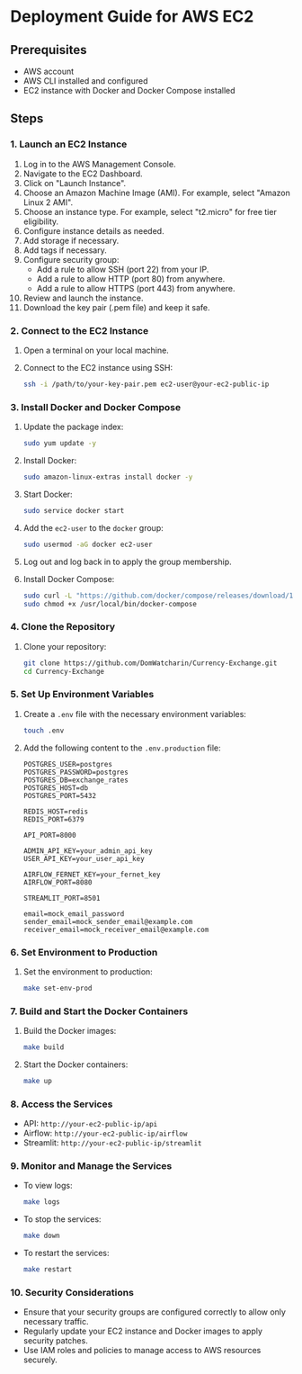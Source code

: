 # Deployment Guide for AWS EC2

## Prerequisites

- AWS account
- AWS CLI installed and configured
- EC2 instance with Docker and Docker Compose installed

## Steps

### 1. Launch an EC2 Instance

1. Log in to the AWS Management Console.
2. Navigate to the EC2 Dashboard.
3. Click on "Launch Instance".
4. Choose an Amazon Machine Image (AMI). For example, select "Amazon Linux 2 AMI".
5. Choose an instance type. For example, select "t2.micro" for free tier eligibility.
6. Configure instance details as needed.
7. Add storage if necessary.
8. Add tags if necessary.
9. Configure security group:
   - Add a rule to allow SSH (port 22) from your IP.
   - Add a rule to allow HTTP (port 80) from anywhere.
   - Add a rule to allow HTTPS (port 443) from anywhere.
10. Review and launch the instance.
11. Download the key pair (.pem file) and keep it safe.

### 2. Connect to the EC2 Instance

1. Open a terminal on your local machine.
2. Connect to the EC2 instance using SSH:

   ```sh
   ssh -i /path/to/your-key-pair.pem ec2-user@your-ec2-public-ip
   ```

### 3. Install Docker and Docker Compose

1. Update the package index:

   ```sh
   sudo yum update -y
   ```

2. Install Docker:

   ```sh
   sudo amazon-linux-extras install docker -y
   ```

3. Start Docker:

   ```sh
   sudo service docker start
   ```

4. Add the `ec2-user` to the `docker` group:

   ```sh
   sudo usermod -aG docker ec2-user
   ```

5. Log out and log back in to apply the group membership.

6. Install Docker Compose:

   ```sh
   sudo curl -L "https://github.com/docker/compose/releases/download/1.29.2/docker-compose-$(uname -s)-$(uname -m)" -o /usr/local/bin/docker-compose
   sudo chmod +x /usr/local/bin/docker-compose
   ```

### 4. Clone the Repository

1. Clone your repository:

   ```sh
   git clone https://github.com/DomWatcharin/Currency-Exchange.git
   cd Currency-Exchange
   ```

### 5. Set Up Environment Variables

1. Create a `.env` file with the necessary environment variables:

   ```sh
   touch .env
   ```

2. Add the following content to the `.env.production` file:

   ```env
   POSTGRES_USER=postgres
   POSTGRES_PASSWORD=postgres
   POSTGRES_DB=exchange_rates
   POSTGRES_HOST=db
   POSTGRES_PORT=5432

   REDIS_HOST=redis
   REDIS_PORT=6379

   API_PORT=8000

   ADMIN_API_KEY=your_admin_api_key
   USER_API_KEY=your_user_api_key

   AIRFLOW_FERNET_KEY=your_fernet_key
   AIRFLOW_PORT=8080

   STREAMLIT_PORT=8501

   email=mock_email_password
   sender_email=mock_sender_email@example.com
   receiver_email=mock_receiver_email@example.com
   ```

### 6. Set Environment to Production

1. Set the environment to production:

   ```sh
   make set-env-prod
   ```

### 7. Build and Start the Docker Containers

1. Build the Docker images:

   ```sh
   make build
   ```

2. Start the Docker containers:

   ```sh
   make up
   ```

### 8. Access the Services

- API: `http://your-ec2-public-ip/api`
- Airflow: `http://your-ec2-public-ip/airflow`
- Streamlit: `http://your-ec2-public-ip/streamlit`

### 9. Monitor and Manage the Services

- To view logs:

  ```sh
  make logs
  ```

- To stop the services:

  ```sh
  make down
  ```

- To restart the services:

  ```sh
  make restart
  ```

### 10. Security Considerations

- Ensure that your security groups are configured correctly to allow only necessary traffic.
- Regularly update your EC2 instance and Docker images to apply security patches.
- Use IAM roles and policies to manage access to AWS resources securely.
